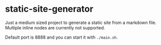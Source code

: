 # static-site-generator

Just a medium sized project to generate a static site from a markdown file.
Multiple inline nodes are currently not supported.

Default port is 8888 and you can start it with `./main.sh`.

